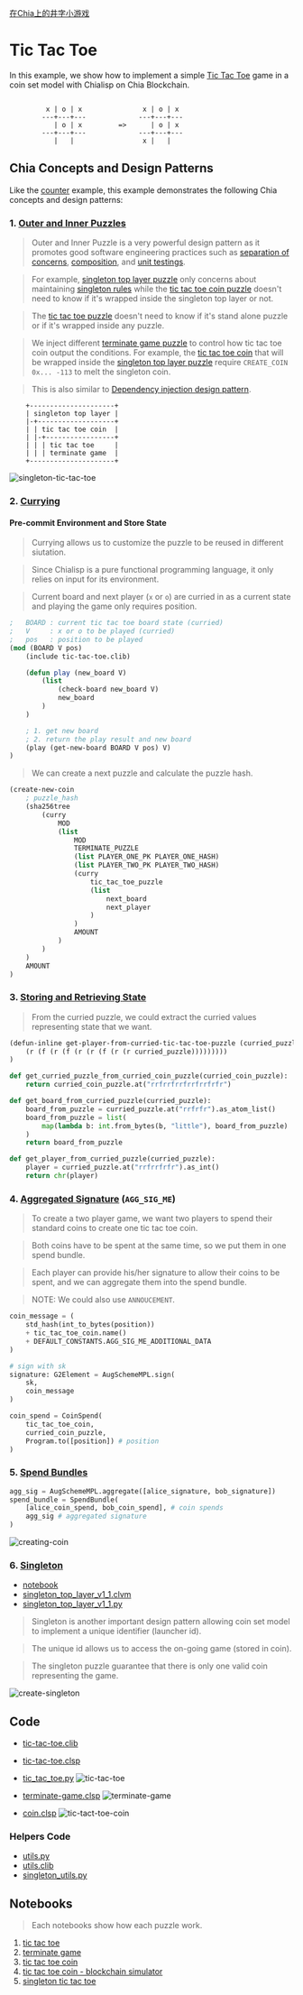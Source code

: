 [在Chia上的井字小游戏](https://mp.weixin.qq.com/s/-lFA40OUjC3AtKHbjcjZcw)

# Tic Tac Toe

In this example, we show how to implement a simple [Tic Tac Toe](https://en.wikipedia.org/wiki/Tic-tac-toe) game in a coin set model with Chialisp on Chia Blockchain.

```
 
         x | o | x               x | o | x 
        ---+---+---             ---+---+---
           | o | x         =>      | o | x 
        ---+---+---             ---+---+---
           |   |                 x |   |   

```
## Chia Concepts and Design Patterns
Like the [counter](../counter/README.md) example, this example demonstrates the following Chia concepts and design patterns:

### 1. [Outer and Inner Puzzles](https://chialisp.com/docs/common_functions#outer-and-inner-puzzles)

> Outer and Inner Puzzle is a very powerful design pattern as it promotes good software engineering practices such as [separation of concerns](https://en.wikipedia.org/wiki/Separation_of_concerns), [composition](https://en.wikipedia.org/wiki/Object_composition), and [unit testings](https://en.wikipedia.org/wiki/Unit_testing). 

> For example, [singleton top layer puzzle](https://github.com/kimsk/chia-concepts/blob/main/notebooks/intermediate/singleton/notebook.ipynb) only concerns about maintaining [singleton rules](https://chialisp.com/docs/puzzles/singletons#design-choices) while the [tic tac toe coin puzzle](https://github.com/kimsk/chia-concepts/blob/main/notebooks/misc/tic-tac-toe/code/coin.clsp) doesn't need to know if it's wrapped inside the singleton top layer or not. 

> The [tic tac toe puzzle](https://github.com/kimsk/chia-concepts/blob/main/notebooks/misc/tic-tac-toe/code/tic-tac-toe.clsp) doesn't need to know if it's stand alone puzzle or if it's wrapped inside any puzzle.

> We inject different [terminate game puzzle](https://github.com/kimsk/chia-concepts/blob/main/notebooks/misc/tic-tac-toe/code/terminate-game.clsp) to control how tic tac toe coin output the conditions. For example, the [tic tac toe coin](https://github.com/kimsk/chia-concepts/blob/main/notebooks/misc/tic-tac-toe/code/coin.clsp) that will be wrapped inside the [singleton top layer puzzle](https://github.com/Chia-Network/chia-blockchain/blob/main/chia/wallet/puzzles/singleton_top_layer_v1_1.clvm#L55) require `CREATE_COIN 0x... -113` to melt the singleton coin.

> This is also similar to [Dependency injection design pattern](https://en.wikipedia.org/wiki/Dependency_injection). 

```
    +---------------------+
    | singleton top layer |
    |-+-------------------+
    | | tic tac toe coin  |
    | |-+-----------------+
    | | | tic tac toe     |
    | | | terminate game  |
    +---------------------+
```

![singleton-tic-tac-toe](singleton-tic-tac-toe.jpg)

### 2. [Currying](https://chialisp.com/docs/common_functions#currying)

#### Pre-commit Environment and Store State
> Currying allows us to customize the puzzle to be reused in different siutation.

> Since Chialisp is a pure functional programming language, it only relies on input for its environment. 

> Current board and next player (`x` or `o`) are curried in as a current state and playing the game only requires position.

```lisp
;   BOARD : current tic tac toe board state (curried)
;   V     : x or o to be played (curried)
;   pos   : position to be played
(mod (BOARD V pos)
    (include tic-tac-toe.clib)

    (defun play (new_board V)
        (list 
            (check-board new_board V)
            new_board
        )
    )

    ; 1. get new board
    ; 2. return the play result and new board
    (play (get-new-board BOARD V pos) V)
)
```

> We can create a next puzzle and calculate the puzzle hash. 

```lisp
(create-new-coin
    ; puzzle_hash
    (sha256tree
        (curry
            MOD
            (list
                MOD
                TERMINATE_PUZZLE
                (list PLAYER_ONE_PK PLAYER_ONE_HASH)
                (list PLAYER_TWO_PK PLAYER_TWO_HASH)
                (curry
                    tic_tac_toe_puzzle 
                    (list 
                        next_board
                        next_player
                    )
                )
                AMOUNT
            )
        )
    )
    AMOUNT
)
```
### 3. [Storing and Retrieving State](https://developers.chia.net/t/can-you-store-state-on-the-network/84)

> From the curried puzzle, we could extract the curried values representing state that we want.

```lisp
(defun-inline get-player-from-curried-tic-tac-toe-puzzle (curried_puzzle)
    (r (f (r (f (r (r (f (r (r curried_puzzle)))))))))
)
```

``` python
def get_curried_puzzle_from_curried_coin_puzzle(curried_coin_puzzle):
    return curried_coin_puzzle.at("rrfrrfrrfrrfrrfrfr")

def get_board_from_curried_puzzle(curried_puzzle):
    board_from_puzzle = curried_puzzle.at("rrfrfr").as_atom_list()
    board_from_puzzle = list(
        map(lambda b: int.from_bytes(b, "little"), board_from_puzzle)
    )
    return board_from_puzzle

def get_player_from_curried_puzzle(curried_puzzle):
    player = curried_puzzle.at("rrfrrfrfr").as_int()
    return chr(player)
```
### 4. [Aggregated Signature](https://chialisp.com/docs/security#signing-and-asserting-solution-truth) (`AGG_SIG_ME`)

> To create a two player game, we want two players to spend their standard coins to create one tic tac toe coin.

> Both coins have to be spent at the same time, so we put them in one spend bundle.

> Each player can provide his/her signature to allow their coins to be spent, and we can aggregate them into the spend bundle.

> NOTE: We could also use `ANNOUCEMENT`.

```python
coin_message = (
    std_hash(int_to_bytes(position))
    + tic_tac_toe_coin.name()
    + DEFAULT_CONSTANTS.AGG_SIG_ME_ADDITIONAL_DATA
)

# sign with sk
signature: G2Element = AugSchemeMPL.sign(
    sk,
    coin_message
)

coin_spend = CoinSpend(
    tic_tac_toe_coin,
    curried_coin_puzzle,
    Program.to([position]) # position
)
```

### 5. [Spend Bundles](https://chialisp.com/docs/coin_lifecycle#spend-bundles)
```python
agg_sig = AugSchemeMPL.aggregate([alice_signature, bob_signature])
spend_bundle = SpendBundle(
    [alice_coin_spend, bob_coin_spend], # coin spends
    agg_sig # aggregated signature
)
```
![creating-coin](creating-coin.jpg)

### 6. [Singleton](https://chialisp.com/docs/puzzles/singletons)
- [notebook](https://github.com/kimsk/chia-concepts/blob/main/notebooks/intermediate/singleton/notebook.ipynb)
- [singleton_top_layer_v1_1.clvm](https://github.com/Chia-Network/chia-blockchain/blob/main/chia/wallet/puzzles/singleton_top_layer_v1_1.clvm)
- [singleton_top_layer_v1_1.py](https://github.com/Chia-Network/chia-blockchain/blob/main/chia/wallet/puzzles/singleton_top_layer_v1_1.py)

> Singleton is another important design pattern allowing coin set model to implement a unique identifier (launcher id). 

> The unique id allows us to access the on-going game (stored in coin).

> The singleton puzzle guarantee that there is only one valid coin representing the game.

![create-singleton](creating-singleton-coin.jpg)


## Code
- [tic-tac-toe.clib](./code/tic-tac-toe.clib)
- [tic-tac-toe.clsp](./code/tic-tac-toe.clsp)
- [tic_tac_toe.py](./code/tic_tac_toe.py)
![tic-tac-toe](tic-tac-toe.jpg)

- [terminate-game.clsp](./code/terminate-game.clsp)
![terminate-game](terminate-game.jpg)

- [coin.clsp](./code/coin.clsp)
![tic-tact-toe-coin](tic-tac-toe-coin.jpg)

### Helpers Code
- [utils.py](../../../shared/utils.py)
- [utils.clib](../../../shared/utils.clib)
- [singleton_utils.py](../../../shared/singleton_utils.py)

## Notebooks
> Each notebooks show how each puzzle work.

1. [tic tac toe](tic-tac-toe.ipynb)
2. [terminate game](terminate-game.ipynb)
3. [tic tac toe coin](coin.ipynb)
4. [tic tac toe coin - blockchain simulator](coin-sim.ipynb)
5. [singleton tic tac toe](singleton.ipynb)
